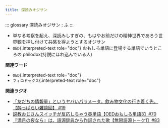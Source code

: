 ```yaml
---
title: 深読みオジサン
---
```


::: glossary
深読みオジサン : ふ
:::

-   単なる考察を超え、深読みしすぎの、もはやお前だけの精神世界であろう世界観を押し付けて共感を得ようとするオジサン
-   `OED`{.interpreted-text role="doc"}
    おもしろ単語に登場する単語でいうところの
    philodox(持説にほれ込んでいる人)

**関連ワード**

-   `OED`{.interpreted-text role="doc"}
-   `フィロドックス`{.interpreted-text role="doc"}

**関連ラジオ**

-   [「友だちの情報量」というヤバいパラメータ。飲み物文化の行き着く先。【酔っぱらい雑談回】
    #19](https://www.youtube.com/watch?v=JDyFEb6NOVI)
-   [説教おじさんスイッチが反応しちゃう英単語【OEDおもしろ単語3】#70](https://www.youtube.com/watch?v=-d742iuB7L0)
-   [『満月の夜なら』は、語源辞典から作詞された歌【無限語源トーク1】#83](https://www.youtube.com/watch?v=2UXylDl-HIY)
